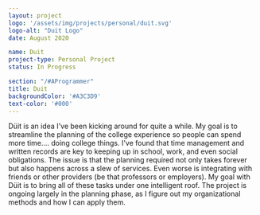 ```yaml
---
layout: project
logo: '/assets/img/projects/personal/duit.svg'
logo-alt: "Duit Logo"
date: August 2020

name: Duit
project-type: Personal Project
status: In Progress

section: "/#AProgrammer"
title: Duit
backgroundColor: '#A3C3D9'
text-color: '#000'
---
```


Düit is an idea I've been kicking around for quite a while. My goal is to streamline the planning of the college experience so people can spend more time.... doing college things. I've found that time management and written records are key to keeping up in school, work, and even social obligations. The issue is that the planning required not only takes forever but also happens across a slew of services. Even worse is integrating with friends or other providers (be that professors or employers). My goal with Düit is to bring all of these tasks under one intelligent roof. The project is ongoing largely in the planning phase, as I figure out my organizational methods and how I can apply them. 